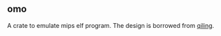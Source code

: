 ## omo

A crate to emulate mips elf program.
The design is borrowed from [qiling](https://github.com/qilingframework/qiling).

